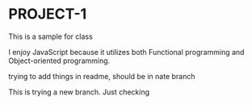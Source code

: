 #   PROJECT-1

This is a sample for class

I enjoy JavaScript because it utilizes both Functional programming and Object-oriented programming.

trying to add things in readme, should be in nate branch

This is trying a new branch.
 Just  checking